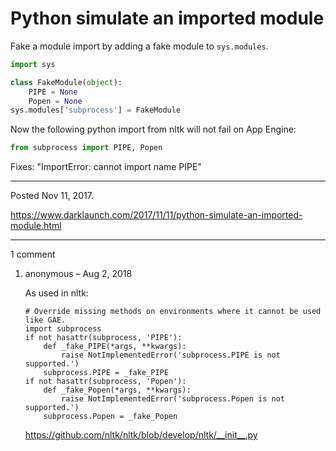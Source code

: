 # Python simulate an imported module

Fake a module import by adding a fake module to `sys.modules`.

```python
import sys

class FakeModule(object):
    PIPE = None
    Popen = None
sys.modules['subprocess'] = FakeModule
```

Now the following python import from nltk will not fail on App Engine:

```python
from subprocess import PIPE, Popen
```

Fixes: "ImportError: cannot import name PIPE"

---

Posted Nov 11, 2017.

https://www.darklaunch.com/2017/11/11/python-simulate-an-imported-module.html

---

1 comment

<ol><li><div>

anonymous &ndash; Aug 2, 2018<div>

As used in nltk:

```
# Override missing methods on environments where it cannot be used like GAE.
import subprocess
if not hasattr(subprocess, 'PIPE'):
    def _fake_PIPE(*args, **kwargs):
        raise NotImplementedError('subprocess.PIPE is not supported.')
    subprocess.PIPE = _fake_PIPE
if not hasattr(subprocess, 'Popen'):
    def _fake_Popen(*args, **kwargs):
        raise NotImplementedError('subprocess.Popen is not supported.')
    subprocess.Popen = _fake_Popen
```

https://github.com/nltk/nltk/blob/develop/nltk/__init__.py

</div></div></li></ol>